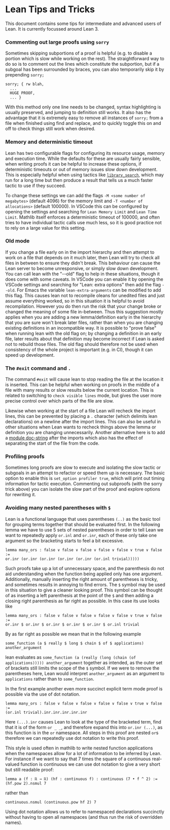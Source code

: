 # Lean Tips and Tricks

This document contains some tips for intermediate and advanced users of Lean.
It is currently focussed around Lean 3.

### Commenting out large proofs using `sorry`

Sometimes skipping subportions of a proof is helpful (e.g. to disable a portion which is slow while working on the rest). The straightforward way to do so is to comment out the lines which constitute the subportion, but if a subgoal has been surrounded by braces, you can also temporarily skip it by prepending `sorry;`
```
sorry; { rw blah,
  ...
  HUGE PROOF,
  ... }
```
With this method only one line needs to be changed, syntax highlighting is usually preserved, and jumping to definition still works. It also has the advantage that it is extremely easy to remove all instances of `sorry;` from a file when finished using find and replace, and to quickly toggle this on and off to check things still work when desired.

### Memory and deterministic timeout
Lean has two configurable flags for configuring its resource usage, memory and execution time.
While the defaults for these are usually fairly sensible, when writing proofs it can be helpful to increase these options, if deterministic timeouts or out of memory issues slow down development.
This is especially helpful when using tactics like [`library_search`](/mathlib_docs/tactics.html#library_search), which may run for a long time but then produce a result that tells us a much faster tactic to use if they succeed.

To change these settings we can add the flags `-M <some number of megabytes>` (default 4096) for the memory limit and `-T <number of allocations>` (default 100000).
In VSCode this can be configured by opening the settings and searching for `Lean Memory Limit` and `Lean Time Limit`.
Mathlib itself enforces a deterministic timeout of 100000, and often tries to have individual tactic calls use much less, so it is good practice not to rely on a large value for this setting.


### Old mode
If you change a file early on in the import hierarchy and then attempt to work on a file that depends on it much later, then Lean will try to check all files in between to ensure they didn't break.
This behaviour can cause the Lean server to become unresponsive, or simply slow down development.
You can call lean with the "--old" flag to help in these situations, though it does come with some caveats.
In VSCode you can enable it by opening the VSCode settings and searching for "Lean: extra options" then add the flag `--old`.
For Emacs the variable `lean-extra-arguments` can be modified to add this flag.
This causes lean not to recompile oleans for unedited files and just assume everything worked, so in this situation it is helpful to avoid recompilation.
However you do then run the risk that your change broke or changed the meaning of some file in-between. Thus this suggestion mostly applies when you are adding a new lemma/definition early in the hierarchy that you are sure won't break later files, rather than when you are changing existing definitions in an incompatible way.
It is possible to "prove false" when running lean with the old flag on; by changing a definition in an early file, later results about that definition may become incorrect if Lean is asked not to rebuild those files.
The old flag should therefore not be used when consistency of the whole project is important (e.g. in CI), though it can speed up development.

### The `#exit` command and `.`

The command `#exit` will cause lean to stop reading the file at the location it is inserted.
This can be helpful when working on proofs in the middle of a file with many results or slow results below the current location.
This is related to switching to `check visible lines` mode, but gives the user more precise control over which parts of the file are slow.

Likewise when working at the start of a file Lean will recheck the import lines, this can be prevented by placing a `.` character (which delimits lean declarations) on a newline after the import lines.
This can also be useful in other situations when Lean wants to recheck things above the lemma or definition you are changing unnecessarily.
Another alternative here is to add a [module doc-string](contribute/doc.html#header-comment) after the imports which also has the effect of separating the start of the file from the code.

### Profiling proofs

Sometimes long proofs are slow to execute and isolating the slow tactic or subgoals in an attempt to refactor or speed them up is necessary.
The basic option to enable this is `set_option profiler true`, which will print out timing information for tactic execution.
Commenting out subproofs (with the sorry trick above) you can isolate the slow part of the proof and explore options for rewriting it.


### Avoiding many nested parentheses with `$`

Lean is a functional language that uses parentheses `(..)` as the basic tool for grouping terms together that should be evaluated first.
In the following lemma we have to use 5 sets of nested parentheses in order to tell Lean we want to repeatedly apply `or.inl` and `or.inr`, each of these only take one argument so the bracketing starts to feel a bit excessive.
```lean
lemma many_ors : false ∨ false ∨ false ∨ false ∨ false ∨ true ∨ false :=
or.inr (or.inr (or.inr (or.inr (or.inr (or.inl trivial)))))
```
Such proofs take up a lot of unnecessary space, and the parenthesis do not aid understanding when the function being applied only has one argument. Additionally, manually inserting the right amount of parentheses is tricky, and sometimes results in annoying to find errors.
The `$` symbol may be used in this situation to give a cleaner looking proof.
This symbol can be thought of as inserting a left parenthesis at the point of the `$` and then adding a closing right parenthesis as far right as possible.
In this case its use looks like
```lean
lemma many_ors : false ∨ false ∨ false ∨ false ∨ false ∨ true ∨ false :=
or.inr $ or.inr $ or.inr $ or.inr $ or.inr $ or.inl trivial
```

By as far right as possible we mean that in the following example
```lean
some_function (a $ really $ long $ chain $ of $ applications) another_argument
```
lean evaluates as `some_function (a (really (long (chain (of applications))))) another_argument` together as intended, as the outer set of brackets still limits the scope of the `$` symbol.
If we were to remove the parentheses here, Lean would interpret `another_argument` as an argument to `applications` rather than to `some_function`.

In the first example another even more succinct explicit term mode proof is possible via the use of dot notation.
```lean
lemma many_ors : false ∨ false ∨ false ∨ false ∨ false ∨ true ∨ false :=
(or.inl trivial).inr.inr.inr.inr.inr
```
Here `(...).inr` causes Lean to look at the type of the bracketed term, find that it is of the form `or _ _`, and therefore expand this into `or.inr (...)`, as this function is in the `or` namespace.
All steps in this proof are nested `or`s therefore we can repeatedly use dot notation to write this proof.

This style is used often in mathlib to write nested function applications when the namespaces allow for a lot of information to be inferred by Lean.
For instance if we want to say that 7 times the square of a continuous real-valued function is continuous we can use dot notation to give a very short but still readable proof:
```lean
lemma a (f : ℝ → ℝ) (hf : continuous f) : continuous (7 • f ^ 2) :=
(hf.pow 2).nsmul 7
```
rather than
```lean
continuous.nsmul (continuous.pow hf 2) 7
```
Using dot notation allows us to refer to namespaced declarations succinctly without having to open all namespaces (and thus run the risk of overridden names).
